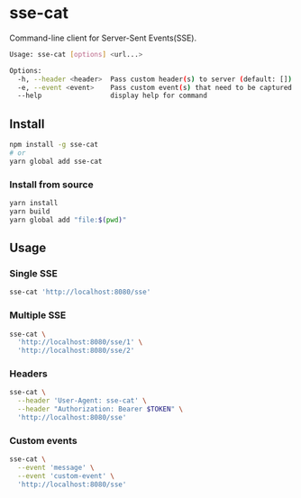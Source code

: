 # sse-cat
Command-line client for Server-Sent Events(SSE).

```sh
Usage: sse-cat [options] <url...>

Options:
  -h, --header <header>  Pass custom header(s) to server (default: [])
  -e, --event <event>    Pass custom event(s) that need to be captured (default: [])
  --help                 display help for command
```

## Install

```sh
npm install -g sse-cat
# or
yarn global add sse-cat
```

### Install from source

```sh
yarn install
yarn build
yarn global add "file:$(pwd)"
```

## Usage

### Single SSE

```sh
sse-cat 'http://localhost:8080/sse'
```

### Multiple SSE

```sh
sse-cat \
  'http://localhost:8080/sse/1' \
  'http://localhost:8080/sse/2'
```

### Headers

```sh
sse-cat \
  --header 'User-Agent: sse-cat' \
  --header "Authorization: Bearer $TOKEN" \
  'http://localhost:8080/sse'
```

### Custom events

```sh
sse-cat \
  --event 'message' \
  --event 'custom-event' \
  'http://localhost:8080/sse'
```
